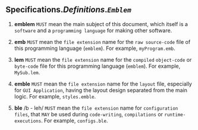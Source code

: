 ## **Specifications**._Definitions_.**_`Emblem`_**

1.  **emblem** `MUST` mean the main subject of this document, which itself is a `software` and a `programming language` for making other software.

2.  **emb** `MUST` mean the `file extension` name for the `raw source-code` file of this programming language (`emblem`). For example, `myProgram.emb`.

3.  **lem** `MUST` mean the `file extension` name for the `compiled` `object-code` or `byte-code` file for this programming language (`emblem`). For example, `MySub.lem`.

4.  **emble** `MUST` mean the `file extension` name for the `layout` file, especially for `GUI Application`, having the layout design separated from the main logic. For example, `styles.emble`.

5.  **ble** /b - leh/ `MUST` mean the `file extension` name for `configuration files`, that `MAY` be used during `code-writing`, `compilations` or `runtime-executions`. For example, `configs.ble`.
